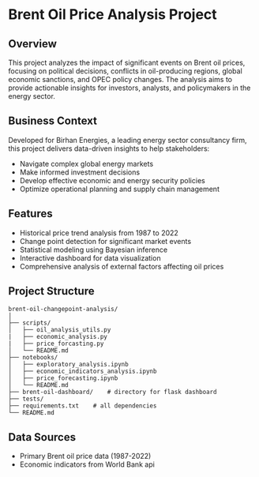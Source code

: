 # Brent Oil Price Analysis Project

## Overview
This project analyzes the impact of significant events on Brent oil prices, focusing on political decisions, conflicts in oil-producing regions, global economic sanctions, and OPEC policy changes. The analysis aims to provide actionable insights for investors, analysts, and policymakers in the energy sector.

## Business Context
Developed for Birhan Energies, a leading energy sector consultancy firm, this project delivers data-driven insights to help stakeholders:
- Navigate complex global energy markets
- Make informed investment decisions
- Develop effective economic and energy security policies
- Optimize operational planning and supply chain management

## Features
- Historical price trend analysis from 1987 to 2022
- Change point detection for significant market events
- Statistical modeling using Bayesian inference
- Interactive dashboard for data visualization
- Comprehensive analysis of external factors affecting oil prices


## Project Structure

```
brent-oil-changepoint-analysis/
│
├── scripts/
│   ├── oil_analysis_utils.py
|   ├── economic_analysis.py
|   ├── price_forcasting.py
│   └── README.md
├── notebooks/
│   ├── exploratory_analysis.ipynb
│   ├── economic_indicators_analysis.ipynb
│   ├── price_forecasting.ipynb
│   └── README.md
├── brent-oil-dashboard/    # directory for flask dashboard
├── tests/
├── requirements.txt    # all dependencies 
└── README.md
```

## Data Sources
- Primary Brent oil price data (1987-2022)
- Economic indicators from World Bank api

